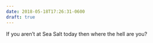 ```yaml
---
date: 2018-05-18T17:26:31-0600
draft: true
---
```




If you aren’t at Sea Salt today then where the hell are you?



